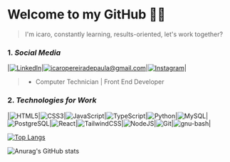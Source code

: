 # Welcome to my GitHub 👋👋
>I'm icaro, constantly learning, results-oriented, let's work together?
### 1. *Social Media*
|[![LinkedIn](https://img.shields.io/badge/linkedin-%230077B5.svg?style=for-the-badge&logo=linkedin&logoColor=white)](www.linkedin.com/in/ikrodev)|[![icaropereiradepaula@gmail.com](https://img.shields.io/badge/Gmail-D14836?style=for-the-badge&logo=gmail&logoColor=white)](mailto:icaropereiradepaula@gmail.com)|[![Instagram](https://img.shields.io/badge/Instagram-%23E4405F.svg?style=for-the-badge&logo=Instagram&logoColor=white)](https://www.instagram.com/ikro.dev/)|


> * Computer Technician | Front End Developer 
### 2. *Technologies for Work*
|![HTML5](https://img.shields.io/badge/html5-%23E34F26.svg?style=for-the-badge&logo=html5&logoColor=white)|![CSS3](https://img.shields.io/badge/CSS3-1572B6?style=for-the-badge&logo=css3&logoColor=white)|![JavaScript](https://img.shields.io/badge/JavaScript-F7DF1E?style=for-the-badge&logo=javascript&logoColor=black)|![TypeScript](https://img.shields.io/badge/TypeScript-007ACC?style=for-the-badge&logo=typescript&logoColor=white)|![Python](https://img.shields.io/badge/python-3670A0?style=for-the-badge&logo=python&logoColor=ffdd54)|![MySQL](https://img.shields.io/badge/MySQL-00000F?style=for-the-badge&logo=mysql&logoColor=white)|![PostgreSQL](https://img.shields.io/badge/PostgreSQL-000?style=for-the-badge&logo=postgresql)|![React](https://img.shields.io/badge/React-20232A?style=for-the-badge&logo=react&logoColor=61DAFB)|![TailwindCSS](https://img.shields.io/badge/Tailwind_CSS-38B2AC?style=for-the-badge&logo=tailwind-css&logoColor=white)|![NodeJS](https://img.shields.io/badge/node.js-6DA55F?style=for-the-badge&logo=node.js&logoColor=white)|![Git](https://img.shields.io/badge/GIT-E44C30?style=for-the-badge&logo=git&logoColor=white)|![gnu-bash](https://img.shields.io/badge/GNU%20Bash-4EAA25?style=for-the-badge&logo=GNU%20Bash&logoColor=white)|


[![Top Langs](https://github-readme-stats.vercel.app/api/top-langs/?username=IKRO277&layout=donut)](https://github.com/anuraghazra/github-readme-stats)

![Anurag's GitHub stats](https://github-readme-stats.vercel.app/api?username=anuraghazra&hide=contribs,prs)
